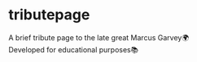 # tributepage
A brief tribute page to the late great Marcus Garvey🌍  
Developed for educational purposes📚
